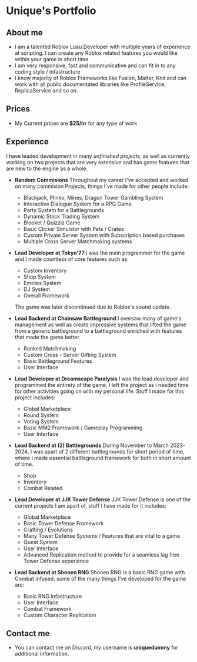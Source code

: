 # Unique's Portfolio

## About me
- I am a talented Roblox Luau Developer with multiple years of experience at scripting. I can create any Roblox related features you would like within your game in short time
- I am very responsive, fast and communicative and can fit in to any coding style / infastructure
- I know majority of Roblox Frameworks like Fusion, Matter, Knit and can work with all public documentated libraries like ProfileService, ReplicaService and so on.

## Prices
- My Current prices are **$25/hr** for any type of work

## Experience
I have leaded development in many *unfinished projects*, as well as currently working on two projects that are very extensive and has game features that are new to the engine as a whole.

- **Random Commisions**
 Throughout my career I've accepted and worked on many commision Projects, things I've made for other people include:
  - Blackjack, Plinko, Mines, Dragon Tower Gambling System
  - Interactive Dialogue System for a RPG Game
  - Party System for a Battlegrounds
  - Dynamic Stock Trading System
  - Blooket / Quizziz Game
  - Basic Clicker Simulator with Pets / Crates
  - Custom Private Server System with Subscription based purchases
  - Multiple Cross Server Matchmaking systems

- **Lead Developer at Tokyo'77**
  I was the main programmer for the game and I made countless of core features such as:
   - Custom Inventory
   - Shop System
   - Emotes System
   - DJ System
   - Overall Framework

  The game was later discontinued due to Roblox's sound update.

- **Lead Backend at Chainsaw Battleground**
  I oversaw many of game's management as well as create impressive systems that lifted the game from a generic battleground to a battleground enriched with features that made the game better.
    - Ranked Matchmaking
    - Custom Cross - Server Gifting System
    - Basic Battleground Features
    - User Interface

- **Lead Developer at Dreamscape Paralysis**
  I was the lead developer and programmed the entirety of the game, I left the project as I needed time for other activities going on with my personal life. Stuff I made for this project includes:
    - Global Marketplace
    - Round System
    - Voting System
    - Basic MM2 Framework / Gameplay Programming
    - User Interface

- **Lead Backend at (2) Battlegrounds**
  During November to March 2023-2024, I was apart of 2 different battlegrounds for short period of time, where I made essential battleground framework for both in short amount of time.
    - Shop
    - Inventory
    - Combat Related

- **Lead Developer at JJK Tower Defense**
  JJK Tower Defense is one of the current projects I am apart of, stuff I have made for it includes:
    - Global Marketplace
    - Basic Tower Defense Framework
    - Crafting / Evolutions
    - Many Tower Defense Systems / Features that are vital to a game
    - Quest System
    - User Interface
    - Advanced Replication method to provide for a seamless lag free Tower Defense experience

- **Lead Backend at Shonen RNG**
  Shonen RNG is a basic RNG game with Combat infused, some of the many things I've developed for the game are:
    - Basic RNG Infastructure
    - User Interface
    - Combat Framework
    - Custom Character Replication

## Contact me
- You can contact me on Discord, my username is **uniquedummy** for additional information.
